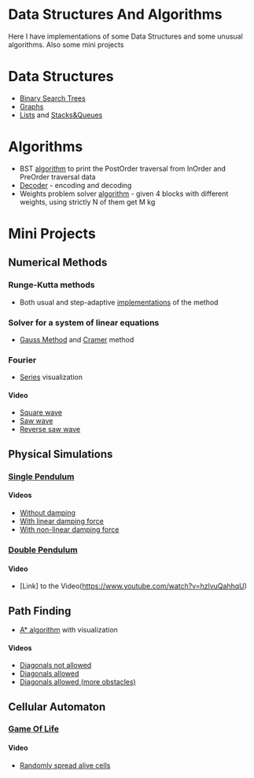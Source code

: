 # Data Structures And Algorithms
Here I have implementations of some Data Structures and some unusual algorithms. Also some mini projects
# Data Structures
* [Binary Search Trees](https://github.com/SergeyHovh/DataStructuresAndAlgorithms/tree/master/src/com/company/BinaryTree)
* [Graphs](https://github.com/SergeyHovh/DataStructuresAndAlgorithms/tree/master/src/com/company/Graph)
* [Lists](https://github.com/SergeyHovh/DataStructuresAndAlgorithms/tree/master/src/com/company/List) and [Stacks&Queues](https://github.com/SergeyHovh/DataStructuresAndAlgorithms/tree/master/src/com/company/StacksAndQueues)
# Algorithms
* BST [algorithm](https://github.com/SergeyHovh/DataStructuresAndAlgorithms/blob/master/src/com/company/Algorithms/BinarySearchTreeAlgorithms.java) to print the PostOrder traversal from InOrder and PreOrder traversal data
* [Decoder](https://github.com/SergeyHovh/DataStructuresAndAlgorithms/blob/master/src/com/company/Algorithms/Decoder.java) - encoding and decoding
* Weights problem solver [algorithm](https://github.com/SergeyHovh/DataStructuresAndAlgorithms/blob/master/src/com/company/Algorithms/Weights.java) - given 4 blocks with different weights, using strictly N of them get M kg
# Mini Projects
## Numerical Methods
### Runge-Kutta methods
* Both usual and step-adaptive [implementations](https://github.com/SergeyHovh/DataStructuresAndAlgorithms/tree/master/src/com/company/Numerical/ODE) of the method
### Solver for a system of linear equations
* [Gauss Method](https://github.com/SergeyHovh/DataStructuresAndAlgorithms/blob/597517e43f9274b5f44e0be73b52e9c1c1c0f23a/src/com/company/Numerical/SLE/SLESolver.java#L26) and [Cramer](https://github.com/SergeyHovh/DataStructuresAndAlgorithms/blob/597517e43f9274b5f44e0be73b52e9c1c1c0f23a/src/com/company/Numerical/SLE/SLESolver.java#L10) method
### Fourier
* [Series](https://github.com/SergeyHovh/DataStructuresAndAlgorithms/tree/master/src/com/company/Numerical/Fourier/Series) visualization
#### Video
* [Square wave](https://www.youtube.com/watch?v=RQA9z9tRkGk)
* [Saw wave](https://www.youtube.com/watch?v=3N_0_jMJkbU)
* [Reverse saw wave](https://www.youtube.com/watch?v=yzeZgulzx9w)
## Physical Simulations
### [Single Pendulum](https://github.com/SergeyHovh/DataStructuresAndAlgorithms/tree/master/src/com/company/Physics/Pendulums/SinglePendulum)
#### Videos
* [Without damping](https://www.youtube.com/watch?v=1eDFC3nBejk)
* [With linear damping force](https://www.youtube.com/watch?v=nog9DQxkX6Y)
* [With non-linear damping force](https://www.youtube.com/watch?v=n_eQ8j66ySs)
### [Double Pendulum](https://github.com/SergeyHovh/DataStructuresAndAlgorithms/tree/master/src/com/company/Physics/Pendulums/DoublePendulum)
#### Video
* [Link] to the Video(https://www.youtube.com/watch?v=hzlvuQahhqU)
## Path Finding
* [A* algorithm](https://github.com/SergeyHovh/DataStructuresAndAlgorithms/tree/master/src/com/company/PathFinding/A_Star) with visualization
#### Videos
* [Diagonals not allowed](https://www.youtube.com/watch?v=b2BErxYozug)
* [Diagonals allowed](https://www.youtube.com/watch?v=Iekvx9oGup0)
* [Diagonals allowed (more obstacles)](https://www.youtube.com/watch?v=q-g6XlrB8u4)
## Cellular Automaton
### [Game Of Life](https://github.com/SergeyHovh/DataStructuresAndAlgorithms/tree/master/src/com/company/CellularAutomata/GameOfLife)
#### Video
* [Randomly spread alive cells](https://www.youtube.com/watch?v=NA8ES4Ogqvk)

